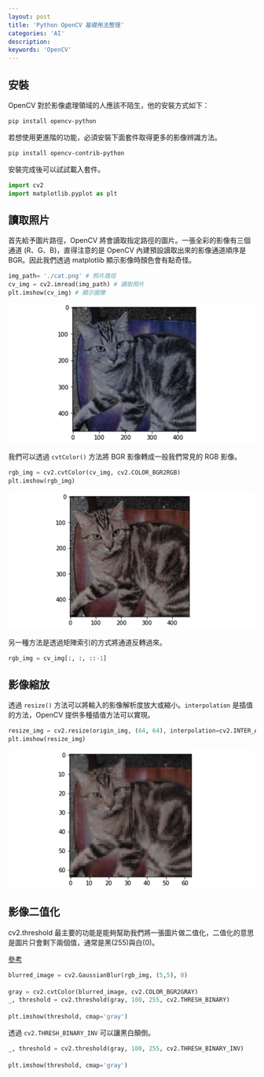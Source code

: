 ```yaml
---
layout: post
title: 'Python OpenCV 基礎用法整理'
categories: 'AI'
description: 
keywords: 'OpenCV'
---
```


## 安裝
OpenCV 對於影像處理領域的人應該不陌生，他的安裝方式如下：

```sh
pip install opencv-python
```

若想使用更進階的功能，必須安裝下面套件取得更多的影像辨識方法。

```sh
pip install opencv-contrib-python
```

安裝完成後可以試試載入套件。

```py
import cv2
import matplotlib.pyplot as plt
```

## 讀取照片
首先給予圖片路徑，OpenCV 將會讀取指定路徑的圖片。一張全彩的影像有三個通道 (R、G、B)，直得注意的是 OpenCV 內建預設讀取出來的影像通道順序是 BGR。因此我們透過 matplotlib 顯示影像時顏色會有點奇怪。

```py
img_path= './cat.png' # 照片路徑
cv_img = cv2.imread(img_path) # 讀取照片
plt.imshow(cv_img) # 顯示圖像
```

![](https://github.com/1010code/opencv-tutorial/raw/main/screenshot/demo01.png)

我們可以透過 `cvtColor()` 方法將 BGR 影像轉成一般我們常見的 RGB 影像。

```py
rgb_img = cv2.cvtColor(cv_img, cv2.COLOR_BGR2RGB)
plt.imshow(rgb_img)
```

![](https://github.com/1010code/opencv-tutorial/raw/main/screenshot/demo02.png)

另一種方法是透過矩陣索引的方式將通道反轉過來。

```py
rgb_img = cv_img[:, :, ::-1]
```

## 影像縮放
透過 `resize()` 方法可以將輸入的影像解析度放大或縮小。`interpolation` 是插值的方法，OpenCV 提供多種插值方法可以實現。
 
```py
resize_img = cv2.resize(origin_img, (64, 64), interpolation=cv2.INTER_AREA)
plt.imshow(resize_img)
```

![](https://github.com/1010code/opencv-tutorial/raw/main/screenshot/demo03.png)

## 影像二值化
cv2.threshold 最主要的功能是能夠幫助我們將一張圖片做二值化，二值化的意思是圖片只會剩下兩個值，通常是黑(255)與白(0)。

[參考](https://www.wongwonggoods.com/python/python_opencv/opencv-threshold/)

```py
blurred_image = cv2.GaussianBlur(rgb_img, (5,5), 0)

gray = cv2.cvtColor(blurred_image, cv2.COLOR_BGR2GRAY)
_, threshold = cv2.threshold(gray, 100, 255, cv2.THRESH_BINARY)

plt.imshow(threshold, cmap='gray')
```

透過 `cv2.THRESH_BINARY_INV` 可以讓黑白顛倒。

```py
_, threshold = cv2.threshold(gray, 100, 255, cv2.THRESH_BINARY_INV)

plt.imshow(threshold, cmap='gray')
```
